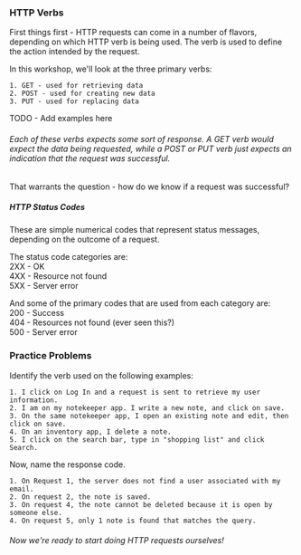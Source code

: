 ### HTTP Verbs

First things first - HTTP requests can come in a number of flavors, depending on which HTTP verb is being used.
The verb is used to define the action intended by the request.

In this workshop, we'll look at the three primary verbs:

    1. GET - used for retrieving data
    2. POST - used for creating new data
    3. PUT - used for replacing data

TODO - Add examples here

###### Each of these verbs expects some sort of response. A GET verb would expect the data being requested, while a POST or PUT verb just expects an indication that the request was successful.

That warrants the question - how do we know if a request was successful?

##### HTTP Status Codes

These are simple numerical codes that represent status messages, depending on the outcome of a request.

The status code categories are:  
 2XX - OK  
 4XX - Resource not found  
 5XX - Server error

And some of the primary codes that are used from each category are:  
 200 - Success  
 404 - Resources not found (ever seen this?)  
 500 - Server error

### Practice Problems

Identify the verb used on the following examples:

    1. I click on Log In and a request is sent to retrieve my user information.
    2. I am on my notekeeper app. I write a new note, and click on save.
    3. On the same notekeeper app, I open an existing note and edit, then click on save.
    4. On an inventory app, I delete a note.
    5. I click on the search bar, type in "shopping list" and click Search.

Now, name the response code.

    1. On Request 1, the server does not find a user associated with my email.
    2. On request 2, the note is saved.
    3. On request 4, the note cannot be deleted because it is open by someone else.
    4. On request 5, only 1 note is found that matches the query.

###### Now we're ready to start doing HTTP requests ourselves!
